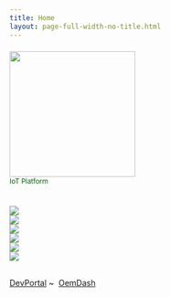 ```yaml
---
title: Home
layout: page-full-width-no-title.html
---
```


<div class="row" style="margin: 20px 0 36px 0;">
<div class="col-12 text-center">
<a href="https://www.aylanetworks.com/"><img src="/assets/images/ayla-networks-logo-leaf.jpg" width="220px"></a>
<div style="color: darkgreen; font-size: 85%;">IoT Platform</div>
</div>
</div>

<div class="row">
<div class="col-md-4 text-center cat-tile2"><a href="/devices/"><img class="img-fluid" src="/assets/images/devices-450.jpg"></a></div>
<div class="col-md-4 text-center cat-tile2"><a href="/cloud/"><img class="img-fluid" src="/assets/images/cloud-450.jpg"></a></div>
<div class="col-md-4 text-center cat-tile2"><a href="/apps/"><img class="img-fluid" src="/assets/images/apps-450.jpg"></a></div>
</div>

<div class="row">
<div class="col-md-4 text-center cat-tile2"><a href="/glossary/"><img class="img-fluid" src="/assets/images/glossary-450.jpg"></a></div>
<div class="col-md-4 text-center cat-tile2"><a href="/training/"><img class="img-fluid" src="/assets/images/training-450.jpg"></a></div>
<div class="col-md-4 text-center cat-tile2"><a href="/certification/"><img class="img-fluid" src="/assets/images/certification-450.jpg"></a></div>
</div>

<div class="row" style="margin-top: 30px;">
<div class="col-12 text-center">
<a href="https://developer.aylanetworks.com/" target="_blank">DevPortal</a>&nbsp;~&nbsp;
<a href="https://dashboard-dev.aylanetworks.com/" target="_blank">OemDash</a>
</div>
</div>

<!--
<div class="row" style="margin-top: 30px;">
<div class="col-12 text-center">
<a href="https://www.linkedin.com/company/ayla-networks" target="_blank"><img src="/assets/images/linkedin.svg" height="16px"></a>
<a href="https://twitter.com/aylanetworks" target="_blank"><img src="/assets/images/twitter.svg" height="16px"></a>
<a href="https://www.facebook.com/Ayla-Networks-478621938884489" target="_blank"><img src="/assets/images/facebook.svg" height="16px"></a>
<a href="https://www.youtube.com/user/InternetOfThingsIoT" target="_blank"><img src="/assets/images/youtube.svg" height="16px"></a>
<a href="/assets/blt5de75fa8027618ab/Wechat QR_big.jpg" target="_self"><img src="/assets/images/wechat.svg" height="16px"></a>
<a href="http://weibo.com/aylanetworks" target="_blank"><img src="/assets/images/weibo.svg" height="16px"></a>
</div>
</div>
-->